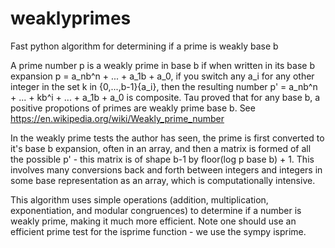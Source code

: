 # weaklyprimes
Fast python algorithm for determining if a prime is weakly base b

A prime number p is a weakly prime in base b if when written in its base b expansion p = a_nb^n + ... + a_1b + a_0, if you switch any a_i for any other integer in the set k in {0,...,b-1}\{a_i}, then the resulting number p' = a_nb^n + ... + kb^i + ... + a_1b + a_0 is composite. Tau proved that for any base b,  a positive propotions of primes are weakly prime base b. See https://en.wikipedia.org/wiki/Weakly_prime_number 

In the weakly prime tests the author has seen, the prime is first converted to it's base b expansion, often in an array, and then a matrix is formed of all the possible p' - this matrix is of shape  b-1 by floor(log p base b) + 1. This involves many conversions back and forth between integers and integers in some base representation as an array, which is computationally intensive. 

This algorithm uses simple operations (addition, multiplication, exponentiation, and modular congruences) to determine if a number is weakly prime, making it much more efficient. Note one should use an efficient prime test for the isprime function - we use the sympy isprime.  

  
